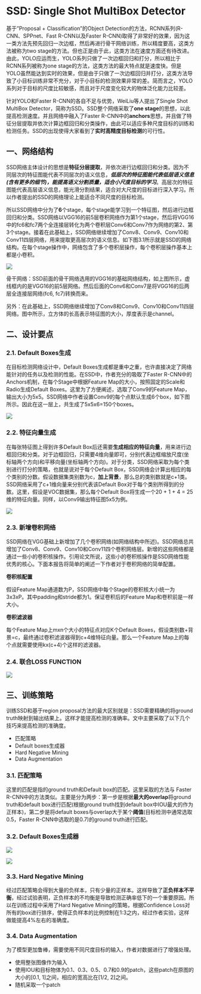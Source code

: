 # SSD: Single Shot MultiBox Detector

基于”Proposal + Classification”的Object Detection的方法，RCNN系列(R-CNN、SPPnet、Fast R-CNN以及Faster R-CNN)取得了非常好的效果，因为这一类方法先预先回归一次边框，然后再进行骨干网络训练，所以精度要高，这类方法被称为two stage的方法。但也正是由于此，这类方法在速度方面还有待改进。由此，YOLO应运而生，YOLO系列只做了一次边框回归和打分，所以相比于RCNN系列被称为one stage的方法，这类方法的最大特点就是速度快。但是YOLO虽然能达到实时的效果，但是由于只做了一次边框回归并打分，这类方法导致了小目标训练非常不充分，对于小目标的检测效果非常的差。简而言之，YOLO系列对于目标的尺度比较敏感，而且对于尺度变化较大的物体泛化能力比较差。

针对YOLO和Faster R-CNN的各自不足与优势，WeiLiu等人提出了Single Shot MultiBox Detector，简称为SSD。SSD整个网络采取了**one stage**的思想，以此提高检测速度。并且网络中融入了Faster R-CNN中的**anchors**思想，并且做了特征分层提取并依次计算边框回归和分类操作，由此可以适应多种尺度目标的训练和检测任务。SSD的出现使得大家看到了**实时高精度目标检测**的可行性。

## 一、网络结构
SSD网络主体设计的思想是**特征分层提取**，并依次进行边框回归和分类。因为不同层次的特征图能代表不同层次的语义信息，***低层次的特征图能代表低层语义信息(含有更多的细节)，能提高语义分割质量，适合小尺度目标的学习***。高层次的特征图能代表高层语义信息，能光滑分割结果，适合对大尺度的目标进行深入学习。所以作者提出的SSD的网络理论上能适合不同尺度的目标检测。

所以SSD网络中分为了**6**个stage，每个stage能学习到一个特征图，然后进行边框回归和分类。SSD网络以VGG16的前5层卷积网络作为第1个stage，然后将VGG16中的fc6和fc7两个全连接层转化为两个卷积层Conv6和Conv7作为网络的第2、第3个stage。接着在此基础上，SSD网络继续增加了Conv8、Conv9、Conv10和Conv11四层网络，用来提取更高层次的语义信息。如下图3.1所示就是SSD的网络结构。在每个stage操作中，网络包含了多个卷积层操作，每个卷积层操作基本上都是小卷积。

![](file/SSD.jpg)

骨干网络：SSD前面的骨干网络选用的VGG16的基础网络结构，如上图所示，虚线框内的是VGG16的前5层网络。然后后面的Conv6和Conv7是将VGG16的后两层全连接层网络(fc6, fc7)转换而来。

另外：在此基础上，SSD网络继续增加了Conv8和Conv9、Conv10和Conv11四层网络。图中所示，立方体的长高表示特征图的大小，厚度表示是channel。

## 二、设计要点
### 2.1. Default Boxes生成
在目标检测网络设计中，Default Boxes生成都是重中之重，也许直接决定了网络能针对的任务以及检测的性能。在SSD中，作者充分的吸取了Faster R-CNN中的Anchors机制，在每个Stage中根据Feature Map的大小，按照固定的Scale和Radio生成Default Boxes。这里为了方便阐述，选取了Conv9的Feature Map，输出大小为5x5。SSD网络中作者设置Conv9的每个点默认生成6个box，如下图所示。因此在这一层上，共生成了5x5x6=150个boxes。

![](file/SSD_generate_anchor.jpg)

### 2.2. 特征向量生成
在每张特征图上得到许多Default Box后还需要**生成相应的特征向量**，用来进行边框回归和分类。对于边框回归，只需要4维向量即可，分别代表边框缩放尺度(坐标轴两个方向)和平移向量(坐标轴两个方向)。对于分类，SSD网络采取为每个类别进行打分的策略，也就是说对于每个Default Box，SSD网络会计算出相应的每个类别的分数。假设数据集类别数为c，**加上背景**，那么总的类别数就是c+1类。SSD网络采用了c+1维向量来分别代表该Default Box对于每个类别所得到的分数。这里，假设是VOC数据集，那么每个Default Box将生成一个20 + 1 + 4 = 25维的特征向量。同样，以Conv9输出特征图5x5为例。

![](file/SSD_feature.jpg)

### 2.3. 新增卷积网络
SSD网络在VGG基础上新增加了几个卷积网络(如网络结构中所述)。SSD网络总共增加了Conv8、Conv9、Conv10和Conv11四个卷积网络层。新增的这些网络都是通过一些小的卷积核操作。引用论文所说，这些小的卷积核操作是SSD网络性能优秀的核心。下面本报告将简单的阐述一下作者对于卷积网络的简单配置。

**卷积核配置**

假设Feature Map通道数为P，SSD网络中每个Stage的卷积核大小统一为3x3xP。其中padding和stride都为1。保证卷积后的Feature Map和卷积前是一样大小。

**卷积滤波器**

每个Feature Map上mxn个大小的特征点对应K个Default Boxes，假设类别数+背景=c，最终通过卷积滤波器得到c+4维特征向量。那么一个Feature Map上的每个点就需要使用kx(c+4)个这样的滤波器。

### 2.4. 联合LOSS FUNCTION

![](file/SSD_loss_function.png)

## 三、训练策略
训练SSD和基于region proposal方法的最大区别就是：SSD需要精确的将ground truth映射到输出结果上。这样才能提高检测的准确率。文中主要采取了以下几个技巧来提高检测的准确度。

- 匹配策略
- Default boxes生成器
- Hard Negative Mining
- Data Augmentation
### 3.1. 匹配策略
这里的匹配是指的ground truth和Default box的匹配。这里采取的方法与 Faster R-CNN中的方法类似。主要是分为两步：第一步是根据**最大的overlap**将ground truth和default box进行匹配(根据ground truth找到default box中IOU最大的作为正样本)，第二步是将default boxes与overlap大于某个**阈值**(目标检测中通常选取0.5，Faster R-CNN中选取的是0.7)的ground truth进行匹配。

### 3.2. Default Boxes生成器

![](file/SSD_default_boxes_genertor.png)

![](file/SSD_d_b_g.png)

### 3.3. Hard Negative Mining
经过匹配策略会得到大量的负样本，只有少量的正样本。这样导致了**正负样本不平衡**，经过试验表明，正负样本的不均衡是导致检测正确率低下的一个重要原因。所以在训练过程中采用了Hard Negative Mining的策略，根据Confidence Loss对所有的box进行排序，使得正负样本的比例控制在1:3之内，经过作者实验，这样做能提高4%左右的准确度。

### 3.4. Data Augmentation
为了模型更加鲁棒，需要使用不同尺度目标的输入，作者对数据进行了增强处理。

- 使用整张图像作为输入
- 使用IOU和目标物体为0.1、0.3、0.5、0.7和0.9的patch，这些patch在原图的大小的[0.1, 1]之间，相应的宽高比在[1/2, 2]之间。
- 随机采取一个patch